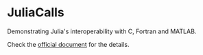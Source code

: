 # JuliaCalls

Demonstrating Julia's interoperability with C, Fortran and MATLAB.

Check the [official document](https://docs.julialang.org/en/v1/manual/calling-c-and-fortran-code/) for the details.

